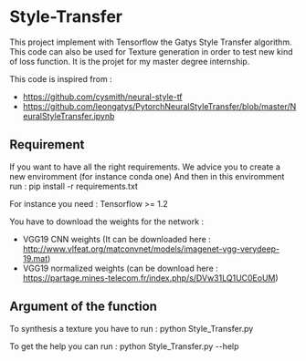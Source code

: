 # Style-Transfer

This project implement with Tensorflow the Gatys Style Transfer algorithm.
This code can also be used for Texture generation in order to test new kind of loss function.
It is the projet for my master degree internship.

This code is inspired from :
- https://github.com/cysmith/neural-style-tf
- https://github.com/leongatys/PytorchNeuralStyleTransfer/blob/master/NeuralStyleTransfer.ipynb


## Requirement 

If you want to have all the right requirements. We advice you to create a new enviromment (for instance conda one)
And then in this enviromment run :
pip install -r requirements.txt

For instance you need :
Tensorflow >= 1.2

You have to download the weights for the network :
- VGG19 CNN weights (It can be downloaded here : http://www.vlfeat.org/matconvnet/models/imagenet-vgg-verydeep-19.mat)
- VGG19 normalized weights (can be download here : https://partage.mines-telecom.fr/index.php/s/DVw31LQ1UC0EoUM)


## Argument of the function

To synthesis a texture you have to run :
python Style_Transfer.py 

To get the help you can run : 
python Style_Transfer.py --help


